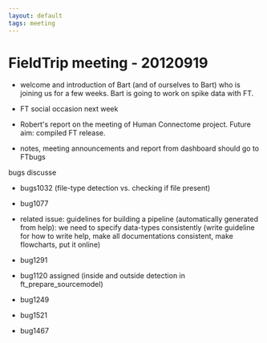 ```yaml
---
layout: default
tags: meeting
---
```


# FieldTrip meeting - 20120919

*  welcome and introduction of Bart (and of ourselves to Bart) who is joining us for a few weeks. Bart is going to work on spike data with FT.

*  FT social occasion next week

*  Robert's report on the meeting of Human Connectome project. Future aim: compiled FT release.

*  notes, meeting announcements and report from dashboard should go to FTbugs

bugs discusse

*  bugs1032 (file-type detection vs. checking if file present)

*  bug1077

*  related issue: guidelines for building a pipeline (automatically generated from help): we need to specify data-types consistently (write guideline for how to write help, make all documentations consistent, make flowcharts, put it online)

*  bug1291

*  bug1120 assigned (inside and outside detection in ft_prepare_sourcemodel)

*  bug1249

*  bug1521

*  bug1467 

